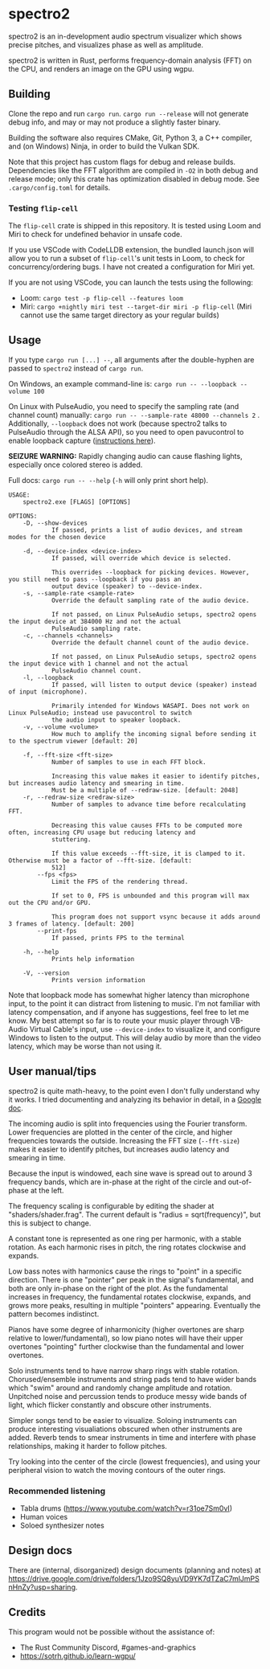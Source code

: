 # spectro2

spectro2 is an in-development audio spectrum visualizer which shows precise pitches, and visualizes phase as well as amplitude.

spectro2 is written in Rust, performs frequency-domain analysis (FFT) on the CPU, and renders an image on the GPU using wgpu.

## Building

Clone the repo and run `cargo run`. `cargo run --release` will not generate debug info, and may or may not produce a slightly faster binary.

Building the software also requires CMake, Git, Python 3, a C++ compiler, and (on Windows) Ninja, in order to build the Vulkan SDK.

Note that this project has custom flags for debug and release builds. Dependencies like the FFT algorithm are compiled in `-O2` in both debug and release mode; only this crate has optimization disabled in debug mode. See `.cargo/config.toml` for details.

### Testing `flip-cell`

The `flip-cell` crate is shipped in this repository. It is tested using Loom and Miri to check for undefined behavior in unsafe code.

If you use VSCode with CodeLLDB extension, the bundled launch.json will allow you to run a subset of `flip-cell`'s unit tests in Loom, to check for concurrency/ordering bugs. I have not created a configuration for Miri yet.

If you are not using VSCode, you can launch the tests using the following:

- Loom: `cargo test -p flip-cell --features loom`
- Miri: `cargo +nightly miri test --target-dir miri -p flip-cell` (Miri cannot use the same target directory as your regular builds)

## Usage

If you type `cargo run [...] --`, all arguments after the double-hyphen are passed to `spectro2` instead of `cargo run`.

On Windows, an example command-line is: `cargo run -- --loopback --volume 100`

On Linux with PulseAudio, you need to specify the sampling rate (and channel count) manually: `cargo run -- --sample-rate 48000 --channels 2` . Additionally, `--loopback` does not work (because spectro2 talks to PulseAudio through the ALSA API), so you need to open pavucontrol to enable loopback capture ([instructions here](https://wiki.ubuntu.com/record_system_sound#Audio_Loopback_Recording_With_PulseAudio)).

**SEIZURE WARNING:** Rapidly changing audio can cause flashing lights, especially once colored stereo is added.

Full docs: `cargo run -- --help` (`-h` will only print short help).

```
USAGE:
    spectro2.exe [FLAGS] [OPTIONS]

OPTIONS:
    -D, --show-devices
            If passed, prints a list of audio devices, and stream modes for the chosen device

    -d, --device-index <device-index>
            If passed, will override which device is selected.

            This overrides --loopback for picking devices. However, you still need to pass --loopback if you pass an
            output device (speaker) to --device-index.
    -s, --sample-rate <sample-rate>
            Override the default sampling rate of the audio device.

            If not passed, on Linux PulseAudio setups, spectro2 opens the input device at 384000 Hz and not the actual
            PulseAudio sampling rate.
    -c, --channels <channels>
            Override the default channel count of the audio device.

            If not passed, on Linux PulseAudio setups, spectro2 opens the input device with 1 channel and not the actual
            PulseAudio channel count.
    -l, --loopback
            If passed, will listen to output device (speaker) instead of input (microphone).

            Primarily intended for Windows WASAPI. Does not work on Linux PulseAudio; instead use pavucontrol to switch
            the audio input to speaker loopback.
    -v, --volume <volume>
            How much to amplify the incoming signal before sending it to the spectrum viewer [default: 20]

    -f, --fft-size <fft-size>
            Number of samples to use in each FFT block.

            Increasing this value makes it easier to identify pitches, but increases audio latency and smearing in time.
            Must be a multiple of --redraw-size. [default: 2048]
    -r, --redraw-size <redraw-size>
            Number of samples to advance time before recalculating FFT.

            Decreasing this value causes FFTs to be computed more often, increasing CPU usage but reducing latency and
            stuttering.

            If this value exceeds --fft-size, it is clamped to it. Otherwise must be a factor of --fft-size. [default:
            512]
        --fps <fps>
            Limit the FPS of the rendering thread.

            If set to 0, FPS is unbounded and this program will max out the CPU and/or GPU.

            This program does not support vsync because it adds around 3 frames of latency. [default: 200]
        --print-fps
            If passed, prints FPS to the terminal

    -h, --help
            Prints help information

    -V, --version
            Prints version information
```

Note that loopback mode has somewhat higher latency than microphone input, to the point it can distract from listening to music. I'm not familiar with latency compensation, and if anyone has suggestions, feel free to let me know. My best attempt so far is to route your music player through VB-Audio Virtual Cable's input, use `--device-index` to visualize it, and configure Windows to listen to the output. This will delay audio by more than the video latency, which may be worse than not using it.

## User manual/tips

spectro2 is quite math-heavy, to the point even I don't fully understand why it works. I tried documenting and analyzing its behavior in detail, in a [Google doc](https://docs.google.com/document/d/1VexTdd1ea_KjvInykhxxyDuwXhSR_kpzonaKZ-HK96U).

The incoming audio is split into frequencies using the Fourier transform. Lower frequencies are plotted in the center of the circle, and higher frequencies towards the outside. Increasing the FFT size (`--fft-size`) makes it easier to identify pitches, but increases audio latency and smearing in time.

Because the input is windowed, each sine wave is spread out to around 3 frequency bands, which are in-phase at the right of the circle and out-of-phase at the left.

The frequency scaling is configurable by editing the shader at "shaders/shader.frag". The current default is "radius = sqrt(frequency)", but this is subject to change.

A constant tone is represented as one ring per harmonic, with a stable rotation. As each harmonic rises in pitch, the ring rotates clockwise and expands.

Low bass notes with harmonics cause the rings to "point" in a specific direction. There is one "pointer" per peak in the signal's fundamental, and both are only in-phase on the right of the plot. As the fundamental increases in frequency, the fundamental rotates clockwise, expands, and grows more peaks, resulting in multiple "pointers" appearing. Eventually the pattern becomes indistinct.

Pianos have some degree of inharmonicity (higher overtones are sharp relative to lower/fundamental), so low piano notes will have their upper overtones "pointing" further clockwise than the fundamental and lower overtones.

Solo instruments tend to have narrow sharp rings with stable rotation. Chorused/ensemble instruments and string pads tend to have wider bands which "swim" around and randomly change amplitude and rotation. Unpitched noise and percussion tends to produce messy wide bands of light, which flicker constantly and obscure other instruments.

Simpler songs tend to be easier to visualize. Soloing instruments can produce interesting visualiations obscured when other instruments are added. Reverb tends to smear instruments in time and interfere with phase relationships, making it harder to follow pitches.

Try looking into the center of the circle (lowest frequencies), and using your peripheral vision to watch the moving contours of the outer rings.

### Recommended listening

- Tabla drums (https://www.youtube.com/watch?v=r31oe7Sm0vI)
- Human voices
- Soloed synthesizer notes

## Design docs

There are (internal, disorganized) design documents (planning and notes) at https://drive.google.com/drive/folders/1Jzo9SQ8yuVD9YK7dTZaC7mlJmPSnHnZy?usp=sharing.

## Credits

This program would not be possible without the assistance of:

- The Rust Community Discord, #games-and-graphics
- https://sotrh.github.io/learn-wgpu/
